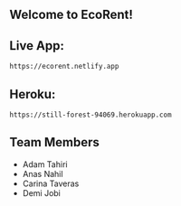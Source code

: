 ## Welcome to EcoRent!

## Live App:

```
https://ecorent.netlify.app
```

## Heroku:

```
https://still-forest-94069.herokuapp.com
```


## Team Members

* Adam Tahiri
* Anas Nahil
* Carina Taveras
* Demi Jobi
